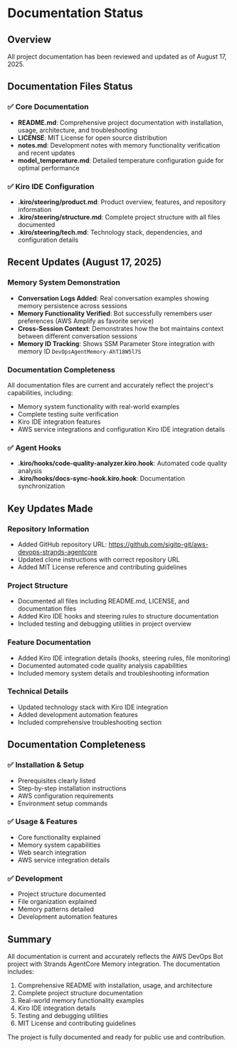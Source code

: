 # Documentation Status

## Overview
All project documentation has been reviewed and updated as of August 17, 2025.

## Documentation Files Status

### ✅ Core Documentation
- **README.md**: Comprehensive project documentation with installation, usage, architecture, and troubleshooting
- **LICENSE**: MIT License for open source distribution
- **notes.md**: Development notes with memory functionality verification and recent updates
- **model_temperature.md**: Detailed temperature configuration guide for optimal performance

### ✅ Kiro IDE Configuration
- **.kiro/steering/product.md**: Product overview, features, and repository information
- **.kiro/steering/structure.md**: Complete project structure with all files documented
- **.kiro/steering/tech.md**: Technology stack, dependencies, and configuration details

## Recent Updates (August 17, 2025)

### Memory System Demonstration
- **Conversation Logs Added**: Real conversation examples showing memory persistence across sessions
- **Memory Functionality Verified**: Bot successfully remembers user preferences (AWS Amplify as favorite service)
- **Cross-Session Context**: Demonstrates how the bot maintains context between different conversation sessions
- **Memory ID Tracking**: Shows SSM Parameter Store integration with memory ID `DevOpsAgentMemory-AhT18W5l7S`

### Documentation Completeness
All documentation files are current and accurately reflect the project's capabilities, including:
- Memory system functionality with real-world examples
- Complete testing suite verification
- Kiro IDE integration features
- AWS service integrations and configuration Kiro IDE integration details

### ✅ Agent Hooks
- **.kiro/hooks/code-quality-analyzer.kiro.hook**: Automated code quality analysis
- **.kiro/hooks/docs-sync-hook.kiro.hook**: Documentation synchronization

## Key Updates Made

### Repository Information
- Added GitHub repository URL: https://github.com/sigitp-git/aws-devops-strands-agentcore
- Updated clone instructions with correct repository URL
- Added MIT License reference and contributing guidelines

### Project Structure
- Documented all files including README.md, LICENSE, and documentation files
- Added Kiro IDE hooks and steering rules to structure documentation
- Included testing and debugging utilities in project overview

### Feature Documentation
- Added Kiro IDE integration details (hooks, steering rules, file monitoring)
- Documented automated code quality analysis capabilities
- Included memory system details and troubleshooting information

### Technical Details
- Updated technology stack with Kiro IDE integration
- Added development automation features
- Included comprehensive troubleshooting section

## Documentation Completeness

### ✅ Installation & Setup
- Prerequisites clearly listed
- Step-by-step installation instructions
- AWS configuration requirements
- Environment setup commands

### ✅ Usage & Features
- Core functionality explained
- Memory system capabilities
- Web search integration
- AWS service integration details

### ✅ Development
- Project structure documented
- File organization explained
- Memory patterns detailed
- Development automation features

## Summary

All documentation is current and accurately reflects the AWS DevOps Bot project with Strands AgentCore Memory integration. The documentation includes:

1. Comprehensive README with installation, usage, and architecture
2. Complete project structure documentation  
3. Real-world memory functionality examples
4. Kiro IDE integration details
5. Testing and debugging utilities
6. MIT License and contributing guidelines

The project is fully documented and ready for public use and contribution.